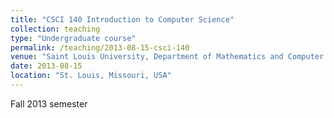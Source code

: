 ```yaml
---
title: "CSCI 140 Introduction to Computer Science"
collection: teaching
type: "Undergraduate course"
permalink: /teaching/2013-08-15-csci-140
venue: "Saint Louis University, Department of Mathematics and Computer Science"
date: 2013-08-15
location: "St. Louis, Missouri, USA"
---
```


Fall 2013 semester
